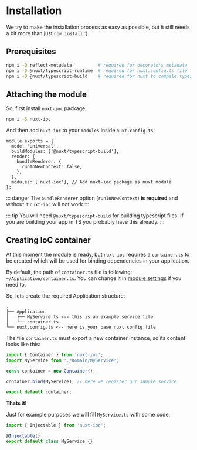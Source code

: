 # Installation

We try to make the installation process as easy as possible, but it still needs a bit more than just `npm install` :)

## Prerequisites

```bash
npm i -D reflect-metadata          # required for decorators metadata
npm i -D @nuxt/typescript-runtime  # required for nuxt.config.ts file to be compiled (use `nuxt-ts` to start server) [optional]
npm i -D @nuxt/typescript-build    # required for nuxt to compile typescript files
```

## Attaching the module

So, first install `nuxt-ioc` package:

```bash
npm i -S nuxt-ioc
```

And then add `nuxt-ioc` to your `modules` inside `nuxt.config.ts`:

```ts{4-9}
module.exports = {
  mode: 'universal',
  buildModules: ['@nuxt/typescript-build'],
  render: {
    bundleRenderer: {
      runInNewContext: false,
    },
  },
  modules: ['nuxt-ioc'], // Add nuxt-ioc package as nuxt module
};
```

::: danger
The `bundleRenderer` option (`runInNewContext`) **is required** and without it `nuxt-ioc` will not work
:::

::: tip
You will need `@nuxt/typescript-build` for building typescript files. If you are building your app in TS you probably have this already.
:::

## Creating IoC container

At this moment the module is ready, but `nuxt-ioc` requires a `container.ts` to be created which will be used for binding dependencies in your application.

By default, the path of `container.ts` file is following: `~/Application/container.ts`. You can change it in [module settings](./settings.md) if you need to.

So, lets create the required Application structure:

```text{4}
.
├── Application
│   ├── MyService.ts <-- this is an example service file
│   └── container.ts
└── nuxt.config.ts <-- here is your base nuxt config file
```

The file `container.ts` must export a new container instance, so its content looks like this:

```ts
import { Container } from 'nuxt-ioc';
import MyService from './Domain/MyService';

const container = new Container();

container.bind(MyService); // here we register our sample service

export default container;
```

**Thats it!**

Just for example purposes we will fill `MyService.ts` with some code.

```ts
import { Injectable } from 'nuxt-ioc';

@Injectable()
export default class MyService {}
```
